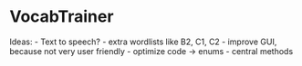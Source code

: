 # VocabTrainer
Ideas: 
	- Text to speech?
	- extra wordlists like B2, C1, C2
	- improve GUI, because not very user friendly
	- optimize code -> enums
	- central methods